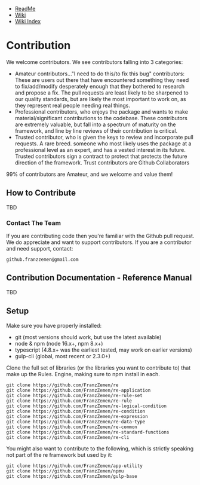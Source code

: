 - [ReadMe](../ReadMe.md)
- [Wiki](./ts-src/Wiki.md)
- [Wiki Index](./WikiIndex.md)

# Contribution

We welcome contributors. We see contributors falling into 3 categories:

- Amateur contributors..."I need to do this/to fix this bug" contributors:  These are users out there that have
  encountered something they need to fix/add/modify desperately enough that they bothered to research and propose a fix.
  The pull requests are least likely to be sharpened to our quality standards, but are likely the most important to work
  on, as they represent real people needing real things.
- Professional contributors, who enjoys the package and wants to make material/significant contributions to the
  codebase. These contributors are extremely valuable, but fall into a spectrum of maturity on the framework, and line
  by line reviews of their contribution is critical.
- Trusted contributor, who is given the keys to review and incorporate pull requests. A rare breed. someone who most
  likely uses the package at a professional level as an expert, and has a vested interest in its future.  
  Trusted contributors sign a contract to protect that protects the future direction of the framework.  Trust 
  contributors are Github Collaborators

99% of contributors are Amateur, and we welcome and value them!

## How to Contribute

TBD

### Contact The Team

If you are contributing code then you're familiar with the Github pull request.  We do appreciate and want to 
support contributors.  If you are a contributor and need support, contact:

    github.franzzemen@gmail.com

## Contribution Documentation - Reference Manual

TBD

## Setup

Make sure you have properly installed:

- git (most versions should work, but use the latest available)
- node & npm (node 16.x+, npm 8.x+)
- typescript (4.8.x+ was the earliest tested, may work on earlier versions)
- gulp-cli (global, most recent or 2.3.0+)

Clone the full set of libraries (or the libraries you want to contribute to) that make up the Rules. Engine, making sure
to npm install in each.

    git clone https://github.com/FranzZemen/re 
    git clone https://github.com/FranzZemen/re-application
    git clone https://github.com/FranzZemen/re-rule-set
    git clone https://github.com/FranzZemen/re-rule
    git clone https://github.com/FranzZemen/re-logical-condition
    git clone https://github.com/FranzZemen/re-condition
    git clone https://github.com/FranzZemen/re-expression
    git clone https://github.com/FranzZemen/re-data-type
    git clone https://github.com/FranzZemen/re-common
    git clone https://github.com/FranzZemen/re-standard-functions
    git clone https://github.com/FranzZemen/re-cli

You might also want to contribute to the following, which is strictly speaking not part of the re framework but used by
it:

    git clone https://github.com/FranzZemen/app-utility
    git clone https://github.com/FranzZemen/npmu
    git clone https://github.com/FranzZemen/gulp-base


